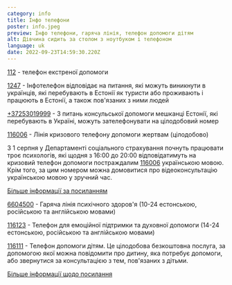 ```yaml
---
category: info
title: Інфо телефони
poster: info.jpeg
preview: Інфо телефони, гаряча лінія, телефон допомоги дітям
alt: Дівчина сидить за столом з ноутбуком і телефоном
language: uk
date: 2022-09-23T14:59:30.220Z
---
```


[112](112) - телефон екстреної допомоги

[1247](1247) - Інфотелефон відповідає на питання, які можуть виникнути в
українців, які перебувають в Естонії як туристи або проживають і працюють в
Естонії, а також пов'язаних з ними людей

[+37253019999](+37253019999) - З питань консульської допомоги мешканці Естонії,
які перебувають в Україні, можуть зателефонувати на цілодобовий номер

[116006](116006) - Лінія кризового телефону допомоги жертвам (цілодобово)

З 1 серпня у Департаменті соціального страхування почнуть працювати троє
психологів, які щодня з 16:00 до 20:00 відповідатимуть на кризовий телефон
допомоги постраждалим [116006](116006) українською мовою. Крім того, за цим
номером можна домовитися про відеоконсультацію українською мовою у зручний час.

[Більше інформації за посиланням](https://www.sotsiaalkindlustusamet.ee/ru/pomoshch-zhertvam-prestupleniya/liniya-krizisnogo-telefona-pomoshchi-zhertvam-116-006)

[6604500](6604500) - Гаряча лінія психічного здоров'я (10-24 естонською,
російською та англійською мовами)

[116123](116123) - Телефон для емоційної підтримки та духовної допомоги (14-24
естонською, російською та англійською мовами)

[116111](116111) - Телефон допомоги дітям. Це цілодобова безкоштовна послуга, за
допомогою якої можна повідомити про дитину, яка потребує допомоги, або
звернутися за консультацією з тем, пов'язаних з дітьми.

[Більше інформації щодо посилання](https://www.sotsiaalkindlustusamet.ee/ru/deti-semi/zashchita-detey/telefon-pomoshchi-detyam-116111)
